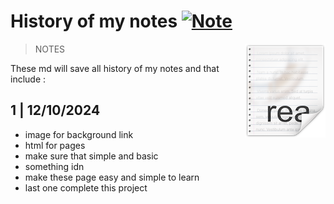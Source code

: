 
# History of my notes [![Note](https://cdn.jsdelivr.net/gh/sindresorhus/awesome@d7305f38d29fed78fa85652e3a63e154dd8e8829/media/badge.svg)](https://github.com/sindresorhus/awesome#readme)
> NOTES
> <img src="icon.png" align="right"/>

These md will save all history of my notes and that include :



## 1 | 12/10/2024

- image for background link
- html for pages
- make sure that simple and basic
- something idn
- make these page easy and simple to learn
- last one complete this project



